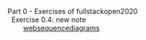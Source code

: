 Part 0 - Exercises of fullstackopen2020 <br />
  &nbsp; Exercise 0.4: new note <br />
    &nbsp; &nbsp; &nbsp; &nbsp; [websequencediagrams](https://www.websequencediagrams.com/#) <br />
